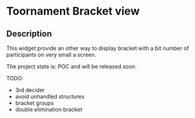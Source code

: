 Toornament Bracket view
=======================

Description
-----------

This widget provide an other way to display bracket with a bit number of participants on very small a screen.

The project state is: POC and will be released soon.

TODO:
- 3rd decider
- avoid unhandled structures
- bracket groups
- double elimination bracket
